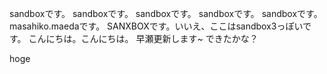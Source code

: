 sandboxです。
sandboxです。
sandboxです。
sandboxです。
sandboxです。
masahiko.maedaです。
SANXBOXです。いいえ、ここはsandbox3っぽいです。
こんにちは。こんにちは。
早瀬更新します~
できたかな？

hoge
